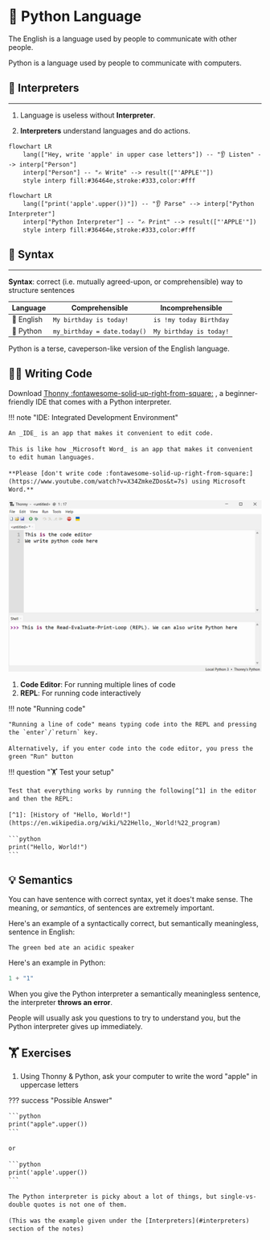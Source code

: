 # 🐍 Python Language

The English is a language used by people to communicate with other people.

Python is a language used by people to communicate with computers.

## 🧠 Interpreters

---

1. Language is useless without **Interpreter**.

2. **Interpreters** understand languages and do actions.

```mermaid
flowchart LR
    lang(["Hey, write 'apple' in upper case letters"]) -- "👂 Listen" --> interp["Person"]
    interp["Person"] -- "✍️ Write" --> result(["'APPLE'"])
    style interp fill:#36464e,stroke:#333,color:#fff
```

```mermaid
flowchart LR
    lang(["print('apple'.upper())"]) -- "👂 Parse" --> interp["Python Interpreter"]
    interp["Python Interpreter"] -- "✍️ Print" --> result(["'APPLE'"])
    style interp fill:#36464e,stroke:#333,color:#fff
```

## 📝 Syntax

---

**Syntax**: correct (i.e. mutually agreed-upon, or comprehensible) way to structure sentences

|Language| Comprehensible | Incomprehensible |
| --- | --- | --- |
| 📝 English | `My birthday is today!` | `is !my today Birthday` |
| 🐍 Python | `my_birthday = date.today()` | `My birthday is today!` |

Python is a terse, caveperson-like version of the English language.

## 👩‍💻 Writing Code

Download [Thonny :fontawesome-solid-up-right-from-square:](https://thonny.org/) , a beginner-friendly IDE that comes with a Python interpreter.

!!! note "IDE: Integrated Development Environment"

    An _IDE_ is an app that makes it convenient to edit code.

    This is like how _Microsoft Word_ is an app that makes it convenient to edit human languages.

    **Please [don't write code :fontawesome-solid-up-right-from-square:](https://www.youtube.com/watch?v=X34ZmkeZDos&t=7s) using Microsoft Word.**

![Thonny Editor](../imgs/development/thonny-ide-2023-02-21.png)

1. **Code Editor**: For running multiple lines of code
2. **REPL**: For running code interactively

!!! note "Running code"

    "Running a line of code" means typing code into the REPL and pressing the `enter`/`return` key.

    Alternatively, if you enter code into the code editor, you press the green "Run" button


!!! question "🏋️ Test your setup"

    Test that everything works by running the following[^1] in the editor and then the REPL:

    [^1]: [History of "Hello, World!"](https://en.wikipedia.org/wiki/%22Hello,_World!%22_program)

    ```python
    print("Hello, World!")
    ```

## 💡 Semantics

You can have sentence with correct syntax, yet it does't make sense.
The meaning, or _semantics_, of sentences are extremely important.

Here's an example of a syntactically correct, but semantically meaningless, sentence in English:

```text
The green bed ate an acidic speaker
```

Here's an example in Python:

```python
1 + "1"
```

When you give the Python interpreter a semantically meaningless sentence, the interpreter **throws an error**.

People will usually ask you questions to try to understand you, but the Python interpreter gives up immediately.

## 🏋️ Exercises

1. Using Thonny & Python, ask your computer to write the word "apple" in uppercase letters

??? success "Possible Answer"

    ```python
    print("apple".upper())
    ```

    or

    ```python
    print('apple'.upper())
    ```

    The Python interpreter is picky about a lot of things, but single-vs-double quotes is not one of them.

    (This was the example given under the [Interpreters](#interpreters) section of the notes)